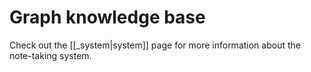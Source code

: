 # Graph knowledge base

Check out the [[_system|system]] page for more information about the note-taking system.
